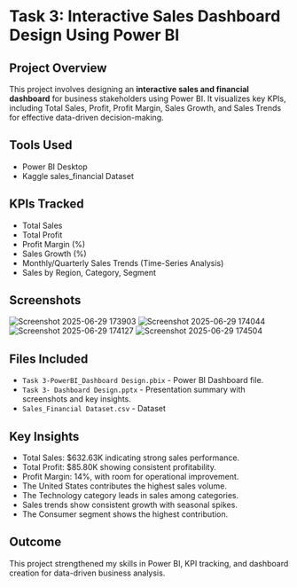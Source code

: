 # Task 3: Interactive Sales Dashboard Design Using Power BI

## Project Overview
This project involves designing an **interactive sales and financial dashboard** for business stakeholders using Power BI. It visualizes key KPIs, including Total Sales, Profit, Profit Margin, Sales Growth, and Sales Trends for effective data-driven decision-making.

## Tools Used
- Power BI Desktop
- Kaggle sales_financial Dataset

## KPIs Tracked
- Total Sales
- Total Profit
- Profit Margin (%)
- Sales Growth (%)
- Monthly/Quarterly Sales Trends (Time-Series Analysis)
- Sales by Region, Category, Segment

## Screenshots
![Screenshot 2025-06-29 173903](https://github.com/user-attachments/assets/eff1a69f-0468-4db3-9f5b-7d17576527c8)
![Screenshot 2025-06-29 174044](https://github.com/user-attachments/assets/6b2b0ced-db73-4123-8ca5-a5febe0f4e71)
![Screenshot 2025-06-29 174127](https://github.com/user-attachments/assets/4f6a8026-35d9-49d7-88ed-4ff7ec6df04d)
![Screenshot 2025-06-29 174504](https://github.com/user-attachments/assets/469f475b-c34f-465d-8344-a0251b96f6a3)





## Files Included
- `Task 3-PowerBI_Dashboard Design.pbix` - Power BI Dashboard file.
- `Task 3- Dashboard Design.pptx` - Presentation summary with screenshots and key insights.
- `Sales_Financial Dataset.csv` - Dataset

## Key Insights
- Total Sales: \$632.63K indicating strong sales performance.
- Total Profit: \$85.80K showing consistent profitability.
- Profit Margin: 14%, with room for operational improvement.
- The United States contributes the highest sales volume.
- The Technology category leads in sales among categories.
- Sales trends show consistent growth with seasonal spikes.
- The Consumer segment shows the highest contribution.

## Outcome
This project strengthened my skills in Power BI, KPI tracking, and dashboard creation for data-driven business analysis.
